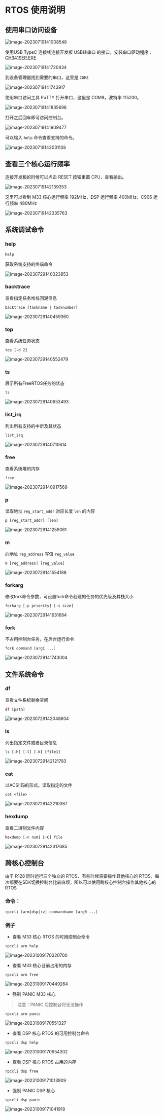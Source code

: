 # RTOS 使用说明

## 使用串口访问设备

![image-20230719141008548](assets/post/rtos_manual/image-20230719141008548.jpg)

使用USB TypeC 连接线连接开发板 USB转串口 的接口，安装串口驱动程序：[CH341SER.EXE](https://www.wch.cn/download/CH341SER_EXE.html)

![image-20230719141720434](assets/post/rtos_manual/image-20230719141720434.png)

到设备管理器找到需要的串口，这里是 `COM8`

![image-20230719141743917](assets/post/rtos_manual/image-20230719141743917.png)

使用串口访问工具 PuTTY 打开串口，这里是 COM8，波特率 115200。

![image-20230719141835698](assets/post/rtos_manual/image-20230719141835698.png)

打开之后回车即可访问控制台。

![image-20230719141909477](assets/post/rtos_manual/image-20230719141909477.png)

可以输入 `help` 命令查看支持的命令。

![image-20230719142031108](assets/post/rtos_manual/image-20230719142031108.png)

## 查看三个核心运行频率

连接开发板的时候可以点击 RESET 按钮重置 CPU，查看输出。

![image-20230719142139353](assets/post/rtos_manual/image-20230719142139353.jpg)

这里可以看到 M33 核心运行频率 192MHz，DSP 运行频率 400MHz，C906 运行频率 480MHz

![image-20230719142335763](assets/post/rtos_manual/image-20230719142335763.png)

## 系统调试命令

### help

```
help
```

获取系统支持的终端命令

![image-20230729140323853](assets/post/rtos_manual/image-20230729140323853.png)

### backtrace

查看指定任务堆栈回溯信息

```
backtrace [taskname | tasknumber]
```

![image-20230729140459360](assets/post/rtos_manual/image-20230729140459360.png)

### top

查看系统任务状态

```
top [‑d 2]
```

![image-20230729140552479](assets/post/rtos_manual/image-20230729140552479.png)

### ts

展示所有FreeRTOS任务的状态

```
ts
```

![image-20230729140653493](assets/post/rtos_manual/image-20230729140653493.png)

### list_irq

列出所有支持的中断及其状态

````
list_irq
````

![image-20230729140710614](assets/post/rtos_manual/image-20230729140710614.png)

### free

查看系统堆的内存

```
free
```

![image-20230729140917569](assets/post/rtos_manual/image-20230729140917569.png)

### p

读取地址 `reg_start_addr` 对应长度 `len` 的内容

```
p [reg_start_addr] [len]
```

![image-20230729141259061](assets/post/rtos_manual/image-20230729141259061.png)

### m

向地址 `reg_address` 写值 `reg_value`

```
m [reg_address] [reg_value]
```

![image-20230729141554188](assets/post/rtos_manual/image-20230729141554188.png)

### forkarg

修改fork命令参数，可设置fork命令创建的任务的优先级及其栈大小

```
forkarg [‑p priority] [‑s size]
```

![image-20230729141631684](assets/post/rtos_manual/image-20230729141631684.png)

### fork

不占用控制台任务，在后台运行命令

```
fork command [arg1 ...]
```

![image-20230729141743004](assets/post/rtos_manual/image-20230729141743004.png)

## 文件系统命令

### df

查看文件系统剩余空间

```
df [path]
```

![image-20230729142048604](assets/post/rtos_manual/image-20230729142048604.png)

### ls

列出指定文件或者目录信息

```
ls [‑h] [‑l] [‑k] [file1]
```

![image-20230729142121783](assets/post/rtos_manual/image-20230729142121783.png)

### cat

以ACSII码的形式，读取指定的文件

```
cat <file>
```

![image-20230729142210387](assets/post/rtos_manual/image-20230729142210387.png)

### hexdump

查看二进制文件内容

```
hexdump [‑n num] [‑C] file
```

![image-20230729142317685](assets/post/rtos_manual/image-20230729142317685.png)

## 跨核心控制台

由于 R128 同时运行三个独立的 RTOS，有些时候需要操作其他核心的 RTOS，每次都要在SDK切换控制台比较麻烦，所以可以使用跨核心控制台操作其他核心的 RTOS

### 命令：

```
rpccli [arm|dsp|rv] commandname [arg0 ...]
```

### 例子

- 查看 M33 核心 RTOS 的可用控制台命令

```
rpccli arm help
```

![image-20231009170320700](assets/post/rtos_manual/image-20231009170320700.png)

- 查看 M33 核心目前占用的内存

```
rpccli arm free
```

![image-20231009170449264](assets/post/rtos_manual/image-20231009170449264.png)

- 强制 PANIC M33 核心

> 注意：PANIC 后控制台将无法操作

```
rpccli arm panic
```

![image-20231009170551327](assets/post/rtos_manual/image-20231009170551327.png)

- 查看 DSP 核心 RTOS 的可用控制台命令

```
rpccli dsp help
```

![image-20231009170954302](assets/post/rtos_manual/image-20231009170954302.png)

- 查看 DSP 核心 RTOS 占用的内存

```
rpccli dsp free
```

![image-20231009171013909](assets/post/rtos_manual/image-20231009171013909.png)

- 强制 PANIC DSP 核心

```
rpccli dsp panic
```

![image-20231009171041918](assets/post/rtos_manual/image-20231009171041918.png)

